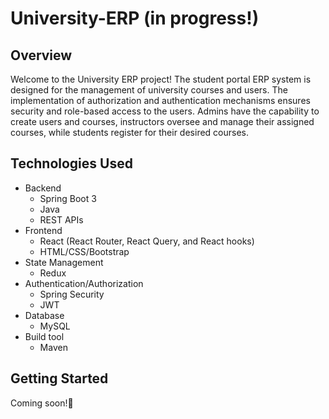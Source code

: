 # University-ERP (in progress!)
## Overview
Welcome to the University ERP project! The student portal ERP system is designed for the management of university courses and users. The implementation of authorization and authentication mechanisms ensures security and role-based access to the users. Admins have the capability to create users and courses, instructors oversee and manage their assigned courses, while students register for their desired courses.

## Technologies Used
* Backend
  * Spring Boot 3
  * Java
  * REST APIs
* Frontend
  * React (React Router, React Query, and React hooks)
  * HTML/CSS/Bootstrap
* State Management
  * Redux
* Authentication/Authorization
  * Spring Security
  * JWT
* Database
  * MySQL
* Build tool
  * Maven


## Getting Started
Coming soon!🚀
